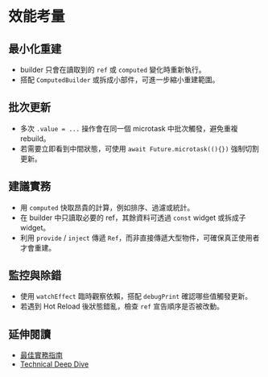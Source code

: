 # 效能考量

## 最小化重建

- builder 只會在讀取到的 `ref` 或 `computed` 變化時重新執行。
- 搭配 `ComputedBuilder` 或拆成小部件，可進一步縮小重建範圍。

## 批次更新

- 多次 `.value = ...` 操作會在同一個 microtask 中批次觸發，避免重複 rebuild。
- 若需要立即看到中間狀態，可使用 `await Future.microtask((){})` 強制切割更新。

## 建議實務

- 用 `computed` 快取昂貴的計算，例如排序、過濾或統計。
- 在 builder 中只讀取必要的 ref，其餘資料可透過 `const` widget 或拆成子 widget。
- 利用 `provide` / `inject` 傳遞 `Ref`，而非直接傳遞大型物件，可確保真正使用者才會重建。

## 監控與除錯

- 使用 `watchEffect` 臨時觀察依賴，搭配 `debugPrint` 確認哪些值觸發更新。
- 若遇到 Hot Reload 後狀態錯亂，檢查 `ref` 宣告順序是否被改動。

## 延伸閱讀

- [最佳實務指南](../guide/best-practices.md)
- [Technical Deep Dive](./technical-deep-dive.md)
